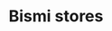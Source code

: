 ---
title: "Bismi stores"
url: /kollam/bismi-stores-bismi-villaugrankunnuthazhekadavathukkelplacheri-p-opunalur/
shop: shop
---